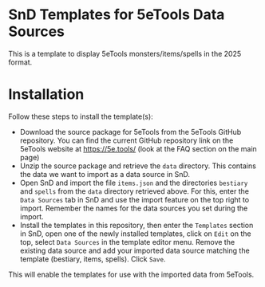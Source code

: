 # SnD Templates for 5eTools Data Sources

This is a template to display 5eTools monsters/items/spells in the 2025 format. 

# Installation

Follow these steps to install the template(s):
* Download the source package for 5eTools from the 5eTools GitHub repository. You can find the current GitHub repository link on the 5eTools website at https://5e.tools/ (look at the FAQ section on the main page)
* Unzip the source package and retrieve the `data` directory. This contains the data we want to import as a data source in SnD.
* Open SnD and import the file `items.json` and the directories `bestiary` and `spells` from the `data` directory retrieved above. For this, enter the `Data Sources` tab in SnD and use the import feature on the top right to import. Remember the names for the data sources you set during the import.
* Install the templates in this repository, then enter the `Templates` section in SnD, open one of the newly installed templates, click on `Edit` on the top, select `Data Sources` in the template editor menu. Remove the existing data source and add your imported data source matching the template (bestiary, items, spells). Click `Save`.

This will enable the templates for use with the imported data from 5eTools.
